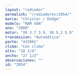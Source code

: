 ```yaml
---
layout: "radiador"
permalink: "/radiadores/2054/"
marca: "Chrysler / Dodge"
modelo: "RAM VAN"
ano: "2000"
motor: "V6 3.7 3.9, V8 5.2 5.9"
transmision: "Automática"
parte: "433961"
clima: "Con clima"
alto: "18 3/4"
ancho: "27 1/2"
observaciones: ""
id: "2054"
---
```


